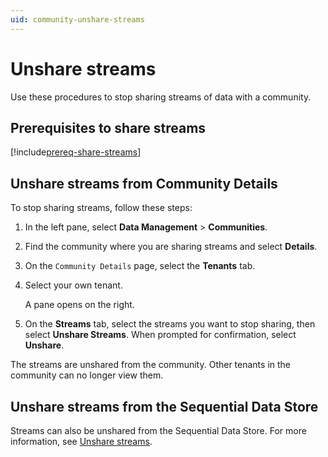 ```yaml
---
uid: community-unshare-streams
---
```


# Unshare streams

Use these procedures to stop sharing streams of data with a community. 

## Prerequisites to share streams

[!include[prereq-share-streams](includes/prereq-share-streams.md)]

## Unshare streams from Community Details

To stop sharing streams, follow these steps:

1. In the left pane, select **Data Management** > **Communities**.

1. Find the community where you are sharing streams and select **Details**.

1. On the `Community Details` page, select the **Tenants** tab.

1. Select your own tenant.

   A pane opens on the right.

1. On the **Streams** tab, select the streams you want to stop sharing, then select **Unshare Streams**. When prompted for confirmation, select **Unshare**.

The streams are unshared from the community. Other tenants in the community can no longer view them.

## Unshare streams from the Sequential Data Store

Streams can also be unshared from the Sequential Data Store. For more information, see [Unshare streams](xref:manage-streams#unshare-streams).